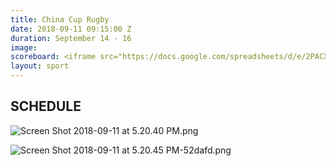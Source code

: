 ```yaml
---
title: China Cup Rugby
date: 2018-09-11 09:15:00 Z
duration: September 14 - 16
image: 
scoreboard: <iframe src="https://docs.google.com/spreadsheets/d/e/2PACX-1vRIt9XIK9idh0ehhWzKIQA0_pDVYqJntIk6oA4O41g1TjqpP7NB9AdNNbObjXSDDyFKTJl_lYhH6mZc/pubhtml?gid=0&amp;single=true&amp;widget=true&amp;headers=false"></iframe>
layout: sport
---
```


## SCHEDULE

![Screen Shot 2018-09-11 at 5.20.40 PM.png](/uploads/Screen%20Shot%202018-09-11%20at%205.20.40%20PM.png)

![Screen Shot 2018-09-11 at 5.20.45 PM-52dafd.png](/uploads/Screen%20Shot%202018-09-11%20at%205.20.45%20PM-52dafd.png)
